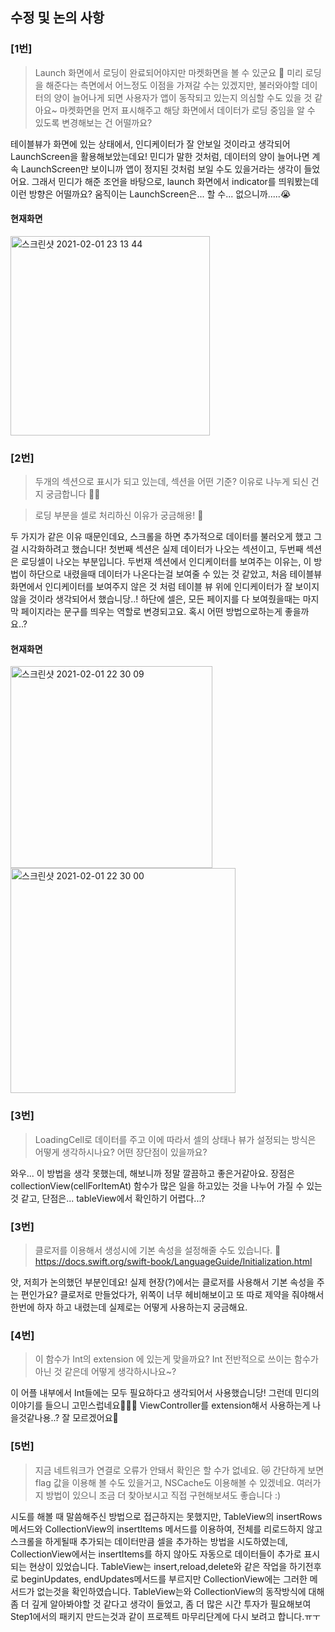 ## 수정 및 논의 사항

### [1번]
> Launch 화면에서 로딩이 완료되어야지만 마켓화면을 볼 수 있군요 🤔
미리 로딩을 해준다는 측면에서 어느정도 이점을 가져갈 수는 있겠지만, 불러와야할 데이터의 양이 늘어나게 되면 사용자가 앱이 동작되고 있는지 의심할 수도 있을 것 같아요~
마켓화면을 먼저 표시해주고 해당 화면에서 데이터가 로딩 중임을 알 수 있도록 변경해보는 건 어떨까요?

테이블뷰가 화면에 있는 상태에서, 인디케이터가 잘 안보일 것이라고 생각되어 LaunchScreen을 활용해보았는데요!
민디가 말한 것처럼, 데이터의 양이 늘어나면 계속 LaunchScreen만 보이니까 앱이 정지된 것처럼 보일 수도 있을거라는 생각이 들었어요.
그래서 민디가 해준 조언을 바탕으로, launch 화면에서 indicator를 띄워봤는데 이런 방향은 어떨까요?
움직이는 LaunchScreen은... 할 수... 없으니까.....😭

#### 현재화면
<img width="319" alt="스크린샷 2021-02-01 23 13 44" src="https://user-images.githubusercontent.com/49546979/106471919-7b120900-64e5-11eb-92ca-a64c3622e7f6.png">


### [2번]
> 두개의 섹션으로 표시가 되고 있는데, 섹션을 어떤 기준? 이유로 나누게 되신 건지 궁금합니다 🙋‍♀️

> 로딩 부분을 셀로 처리하신 이유가 궁금해용! 👀

두 가지가 같은 이유 때문인데요, 스크롤을 하면 추가적으로 데이터를 불러오게 했고 그걸 시각화하려고 했습니다!
첫번째 섹션은 실제 데이터가 나오는 섹션이고, 두번째 섹션은 로딩셀이 나오는 부분입니다.
두번재 섹션에서 인디케이터를 보여주는 이유는, 이 방법이 하단으로 내렸을때 데이터가 나온다는걸 보여줄 수 있는 것 같았고, 
처음 테이블뷰 화면에서 인디케이터를 보여주지 않은 것 처럼 테이블 뷰 위에 인디케이터가 잘 보이지 않을 것이라 생각되어서 했습니당..!
하단에 셀은, 모든 페이지를 다 보여줬을때는 마지막 페이지라는 문구를 띄우는 역할로 변경되고요.
혹시 어떤 방법으로하는게 좋을까요..?

#### 현재화면
<img width="323" alt="스크린샷 2021-02-01 22 30 09" src="https://user-images.githubusercontent.com/49546979/106472024-9bda5e80-64e5-11eb-933c-20900482f343.png">
<img width="360" alt="스크린샷 2021-02-01 22 30 00" src="https://user-images.githubusercontent.com/49546979/106472029-9d0b8b80-64e5-11eb-8687-a02f9b87f776.png">


### [3번]
> LoadingCell로 데이터를 주고 이에 따라서 셀의 상태나 뷰가 설정되는 방식은 어떻게 생각하시나요? 어떤 장단점이 있을까요?

와우... 이 방법을 생각 못했는데, 해보니까 정말 깔끔하고 좋은거같아요.
장점은 collectionView(cellForItemAt) 함수가 많은 일을 하고있는 것을 나누어 가질 수 있는 것 같고,
단점은... tableView에서 확인하기 어렵다...?

### [3번]
> 클로저를 이용해서 생성시에 기본 속성을 설정해줄 수도 있습니다. 🦖
https://docs.swift.org/swift-book/LanguageGuide/Initialization.html

앗, 저희가 논의했던 부분인데요! 실제 현장(?)에서는 클로저를 사용해서 기본 속성을 주는 편인가요?
클로저로 만들었다가, 위쪽이 너무 헤비해보이고 또 따로 제약을 줘야해서 한번에 하자 하고 내렸는데 실제로는 어떻게 사용하는지 궁금해요.

### [4번]
> 이 함수가 Int의 extension 에 있는게 맞을까요? Int 전반적으로 쓰이는 함수가 아닌 것 같은데 어떻게 생각하시나요~?

이 어플 내부에서 Int들에는 모두 필요하다고 생각되어서 사용했습니당! 그런데 민디의 이야기를 들으니 고민스럽네요🤦🏻‍♀️
ViewController를 extension해서 사용하는게 나을것같나용..? 잘 모르겠어요🤨

### [5번]
> 지금 네트워크가 연결로 오류가 안돼서 확인은 할 수가 없네요. 😿 간단하게 보면 flag 값을 이용해 볼 수도 있을거고, NSCache도 이용해볼 수 있겠네요. 여러가지 방법이 있으니 조금 더 찾아보시고 직접 구현해보셔도 좋습니다 :)

시도를 해볼 때 말씀해주신 방법으로 접근하지는 못했지만, TableView의 insertRows 메서드와 CollectionView의 insertItems 메서드를 이용하여, 전체를 리로드하지 않고 스크롤을 하게될때 추가되는 데이터만큼 셀을 추가하는 방법을 시도하였는데, CollectionView에서는 insertItems를 하지 않아도 자동으로 데이터들이 추가로 표시되는 현상이 있었습니다.
TableView는 insert,reload,delete와 같은 작업을 하기전후로 beginUpdates, endUpdates메서드를 부르지만 CollectionView에는 그러한 메서드가 없는것을 확인하였습니다.
TableView는와 CollectionView의 동작방식에 대해 좀 더 깊게 알아봐야할 것 같다고 생각이 들었고, 좀 더 많은 시간 투자가 필요해보여 Step1에서의 패키지 만드는것과 같이 프로젝트 마무리단계에 다시 보려고 합니다.ㅠㅜ





